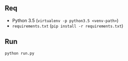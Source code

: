 ## Req

- Python 3.5 (`virtualenv -p python3.5 <venv-path>`)
- `requirements.txt` (`pip install -r requirements.txt`)

## Run

	python run.py
